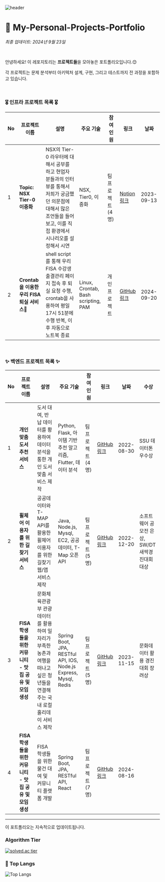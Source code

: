 ![header](https://capsule-render.vercel.app/api?type=waving&color=00ACEE&height=300&section=header&text=HyeonWooPark&fontSize=70&fontColor=FFFFFF&animation=fadeIn&fontAlignY=38&descAlignY=55&descAlign=80)


# 🤔 My-Personal-Projects-Portfolio

*최종 업데이트: 2024년 9월 23일*

<br>

안녕하세요! 이 레포지토리는 **프로젝트들**을 모아놓은 포트폴리오입니다.😊 <br>

각 프로젝트는 문제 분석부터 아키텍처 설계, 구현, 그리고 테스트까지 전 과정을 포함하고 있습니다. 

<br>

### 🎖️ 인프라 프로젝트 목록 🎖️

| No | 프로젝트 이름 | 설명 | 주요 기술 | 참여<br> 인원 | 링크 | 날짜 |
|----|---------------|----------|-----------|----------|------|------|
| 1  | **Topic: NSX Tier-0 이중화** | NSX의 Tier-0 라우터에 대해서 공부를 하고 현업자 분들과의 인터뷰를 통해서 저희가 궁금했던 의문점에 대해서 많은 조언들을 들어보고, 이를 직접 환경에서 시나리오를 설정해서 시연 | NSX, Tier0, 이중화 | 팀 프로젝트 (4명) | [Notion 링크](https://www.notion.so/FISA-1-2a56edb233994f83a78e0eba881c5276?pvs=4) | 2023-09-13 |
| 2  | **Crontab을 이용한 우리 FISA 퇴실 서비스🎨** | shell script를 통해 우리 FISA 수강생 출결관리 페이지 접속 후 퇴실 요청 수행, crontab을 사용하여 평일 17시 51분에 수행 반복, 이후 자동으로 노트북 종료 | Linux, Crontab, Bash scripting, PAM | 개인 프로젝트 | [GitHub 링크](https://github.com/smartcow99/crontab/tree/main) | 2024-09-20 |

<br>

### ✨ 백엔드 프로젝트 목록 ✨

| No | 프로젝트 이름 | 설명 | 주요 기술 | 참여<br> 인원 | 링크 | 날짜 | 수상 |
|----|---------------|----------|-----------|------------|--------|--------|-------|
| 1  | **개인 맞춤 도서 추천 서비스** | 도서 대여, 반납 데이터를 황용하여 데이터 분석을 통한 개인 도서 맞춤 서비스 제작 | Python, Flask, 아이템 기반 추천 알고리즘, Flutter, 데이터 분석 | 팀 프로젝트 (4명) | [GitHub 링크](https://github.com/smartcow99/IEEE) | 2022-08-30 | SSU 데이터톤 우수상 |
| 2  | **휠체어 이용자를 위한 길 찾기 서비스** | 공공데이터와 T-MAP API를 활용한 휠체어 이용자를 위한 길찾기 웹/앱 서비스 제작 | Java, Node.js, Mysql, EC2, 공공데이터, T-Map 오픈 API | 팀 프로젝트 (5명) | [GitHub 링크](https://github.com/smartcow99/wheel-safe) | 2022-12-20 | 소프트웨어 공모전 은상, SW/DT 새싹경진대회 대상 |
| 3  | **FISA 학생들을 위한 커뮤니티 - 맛집 공유 및 모임 생성** | 문화체육관광부 관광 데이터를 활용하여 일자리가 부족한 농촌과 여행을 떠나고 싶은 청년들을 연결해주는 국내 로컬 홀리데이 서비스 제작 | Spring Boot, JPA, RESTful API, IOS, Node.js Express, Mysql, Redis | 팀 프로젝트 (5명) | [GitHub 링크](https://github.com/LocalHoliday/LocalHoliday-Server) | 2023-11-15 | 문화데이터 활용 경진대회 장려상 |
| 4  | **FISA 학생들을 위한 커뮤니티 - 맛집 공유 및 모임 생성** | FISA 학생들을 위한 물건 대여 및 커뮤니티 플랫폼 개발 | Spring Boot, JPA, RESTful API, React | 팀 프로젝트 (7명) | [GitHub 링크](https://github.com/yuwankang/FISA-Land) | 2024-08-16 | |

---

이 포트폴리오는 지속적으로 업데이트됩니다.

### Algorithm Tier
[![solved.ac tier](http://mazassumnida.wtf/api/v2/generate_badge?boj=smacow)](https://solved.ac/smacow)

### 🚌 Top Langs
![Top Langs](https://github-readme-stats.vercel.app/api/top-langs/?username=smartcow99&layout=donut)

